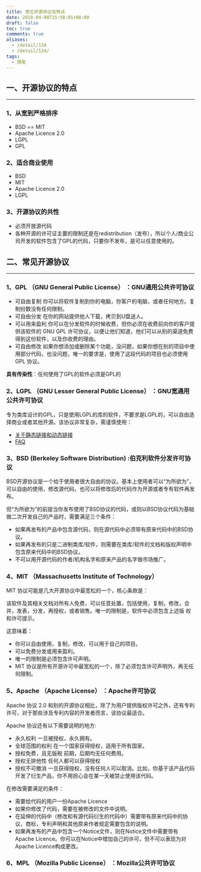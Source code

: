 ```yaml
---
title: 常见开源协议及特点
date: 2018-04-08T15:58:01+08:00
draft: false
toc: true
comments: true
aliases:
  - /detail/134
  - /detail/134/
tags:
  - 随笔
---
```


## 一、开源协议的特点

***

### 1、从宽到严格排序

* BSD == MIT
* Apache Licence 2.0
* LGPL
* GPL

### 2、适合商业使用

* BSD
* MIT
* Apache Licence 2.0
* LGPL

### 3、开源协议的共性

* 必须开放源代码
* 各种开源的许可证主要的限制还是在redistribution（发布），所以个人/商业公司开发的软件包含了GPL的代码，只要你不发布，是可以任意使用的。

## 二、常见开源协议

***

### 1、GPL （GNU General Public License） ：GNU通用公共许可协议

* 可自由复制 你可以将软件复制到你的电脑，你客户的电脑，或者任何地方。复制份数没有任何限制。
* 可自由分发 在你的网站提供他人下载，拷贝到U盘送人。
* 可以用来盈利 你可以在分发软件的时候收费，但你必须在收费前向你的客户提供该软件的 GNU GPL 许可协议，以便让他们知道，他们可以从别的渠道免费得到这份软件，以及你收费的理由。
* 可自由修改 如果你想添加或删除某个功能，没问题，如果你想在别的项目中使用部分代码，也没问题，唯一的要求是，使用了这段代码的项目也必须使用 GPL 协议。

**具有传染性**：任何使用了GPL的软件必须是GPL的

### 2、LGPL （GNU Lesser General Public License） ：GNU宽通用公共许可协议

专为类库设计的GPL，只是使用LGPL的库的软件，不要求是LGPL的，可以自由选择商业或者其他开源。该协议非常复杂，需谨慎使用：

* [关于静态链接和动态链接](https://www.gnu.org/licenses/gpl-faq.html#LGPLStaticVsDynamic)
* [FAQ](https://www.gnu.org/licenses/gpl-faq.html)

### 3、BSD (Berkeley Software Distribution)  :伯克利软件分发许可协议

BSD开源协议是一个给于使用者很大自由的协议。基本上使用者可以“为所欲为”，可以自由的使用，修改源代码，也可以将修改后的代码作为开源或者专有软件再发布。

但“为所欲为”的前提当你发布使用了BSD协议的代码，或则以BSD协议代码为基础做二次开发自己的产品时，需要满足三个条件：

* 如果再发布的产品中包含源代码，则在源代码中必须带有原来代码中的BSD协议。
* 如果再发布的只是二进制类库/软件，则需要在类库/软件的文档和版权声明中包含原来代码中的BSD协议。
* 不可以用开源代码的作者/机构名字和原来产品的名字做市场推广。

### 4、MIT （Massachusetts Institute of Technology）

MIT 协议可能是几大开源协议中最宽松的一个，核心条款是：

该软件及其相关文档对所有人免费，可以任意处置，包括使用，复制，修改，合并，发表，分发，再授权，或者销售。唯一的限制是，软件中必须包含上述版 权和许可提示。

这意味着：

* 你可以自由使用，复制，修改，可以用于自己的项目。
* 可以免费分发或用来盈利。
* 唯一的限制是必须包含许可声明。
* MIT 协议是所有开源许可中最宽松的一个，除了必须包含许可声明外，再无任何限制。

### 5、Apache （Apache License） ：Apache许可协议

Apache 协议 2.0 和别的开源协议相比，除了为用户提供版权许可之外，还有专利许可，对于那些涉及专利内容的开发者而言，该协议最适合。

Apache 协议还有以下需要说明的地方:

* 永久权利 一旦被授权，永久拥有。
* 全球范围的权利 在一个国家获得授权，适用于所有国家。
* 授权免费，且无版税 前期，后期均无任何费用。
* 授权无排他性 任何人都可以获得授权
* 授权不可撤消 一旦获得授权，没有任何人可以取消。比如，你基于该产品代码开发了衍生产品，你不用担心会在某一天被禁止使用该代码。

在修改需要满足的条件：

* 需要给代码的用户一份Apache Licence
* 如果你修改了代码，需要在被修改的文件中说明。
* 在延伸的代码中（修改和有源代码衍生的代码中）需要带有原来代码中的协议，商标，专利声明和其他原来作者规定需要包含的说明。
* 如果再发布的产品中包含一个Notice文件，则在Notice文件中需要带有Apache Licence。你可以在Notice中增加自己的许可，但不可以表现为对Apache Licence构成更改。

### 6、MPL （Mozilla Public License） ：Mozilla公共许可协议
